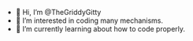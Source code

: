- 👋 Hi, I’m @TheGriddyGitty 
- 👀 I’m interested in coding many mechanisms.
- 🌱 I’m currently learning about how to code properly.

<!---
TheGriddyGitty/TheGriddyGitty is a ✨ special ✨ repository because its `README.md` (this file) appears on your GitHub profile.
You can click the Preview link to take a look at your changes.
--->

